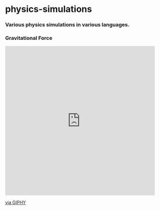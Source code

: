# physics-simulations
### Various physics simulations in various languages.

### Gravitational Force

<iframe src="https://giphy.com/embed/cap6ylmeqBB23BK6ET" width="480" height="480" frameBorder="0" class="giphy-embed" allowFullScreen></iframe><p><a href="https://giphy.com/gifs/cap6ylmeqBB23BK6ET">via GIPHY</a></p>
